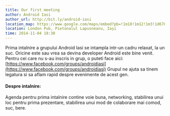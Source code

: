 ```yaml
---
title: Our first meeting
author: Android Iasi
author_url: http://bit.ly/android-iasi
location_map: https://www.google.com/maps/embed?pb=!1m18!1m12!1m3!1d678.1392616837704!2d27.578903537508925!3d47.16652916732672!2m3!1f0!2f0!3f0!3m2!1i1024!2i768!4f13.1!3m3!1m2!1s0x0000000000000000%3A0x960cad350cae54a5!2sLondon+Pub!5e0!3m2!1sen!2sro!4v1459783459035
location: London Pub, Pietonalul Lapusneanu, Iași
time: 2014-11-04 18:30
---
```

Prima intalnire a grupului Android Iasi se intampla intr-un cadru relaxat, la un suc. Oricine este sau vrea sa devina developer Android este bine venit. Pentru cei care nu s-au inscris in grup, o puteti face aici: [https://www.facebook.com/groups/androidiasi](https://www.facebook.com/groups/androidiasi)
Grupul ne ajuta sa tinem legatura si sa aflam rapid despre evenimente de acest gen.

#### Despre intalnire:
Agenda pentru prima intalnire contine voie buna, networking, stabilirea unui loc pentru prima prezentare, stabilirea unui mod de colaborare mai comod, suc, bere.